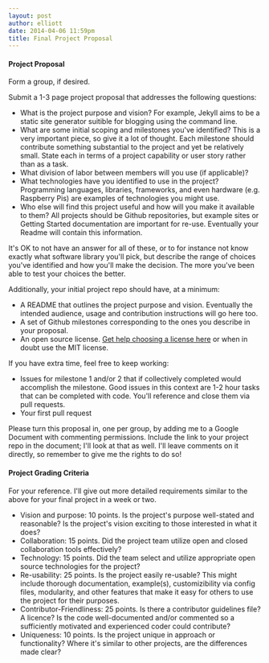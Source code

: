 ```yaml
---
layout: post
author: elliott
date: 2014-04-06 11:59pm
title: Final Project Proposal
---
```


#### Project Proposal
Form a group, if desired.

Submit a 1-3 page project proposal that addresses the following questions: 

* What is the project purpose and vision?  For example, Jekyll aims to be a static site generator suitible for blogging using the command line. 
* What are some initial scoping and milestones you've identified?  This is a very important piece, so give it a lot of thought.  Each milestone should contribute something substantial to the project and yet be relatively small. State each in terms of a project capability or user story rather than as a task.
* What division of labor between members will you use (if applicable)?  
* What technologies have you identified to use in the project?  Programming languages, libraries, frameworks, and even hardware (e.g. Raspberry Pis) are examples of technologies you might use.
* Who else will find this project useful and how will you make it available to them?  All projects should be Github repositories, but example sites or Getting Started documentation are important for re-use.  Eventually your Readme will contain this information.

It's OK to not have an answer for all of these, or to for instance not know exactly what software library you'll pick, but describe the range of choices you've identified and how you'll make the decision.  The more you've been able to test your choices the better.

Additionally, your initial project repo should have, at a minimum:

* A README that outlines the project purpose and vision.  Eventually the intended audience, usage and contribution instructions will go here too.
* A set of Github milestones corresponding to the ones you describe in your proposal.
* An open source license.  [Get help choosing a license here](http://choosealicense.com/) or when in doubt use the MIT license.

If you have extra time, feel free to keep working:

* Issues for milestone 1 and/or 2 that if collectively completed would accomplish the milestone.  Good issues in this context are 1-2 hour tasks that can be completed with code.  You'll reference and close them via pull requests.
* Your first pull request


Please turn this proposal in, one per group, by adding me to a Google Document with commenting permissions.  Include the link to your project repo in the document; I'll look at that as well.  I'll leave comments on it directly, so remember to give me the rights to do so!

#### Project Grading Criteria

For your reference.  I'll give out more detailed requirements similar to the above for your final project in a week or two.

* Vision and purpose: 10 points.  Is the project's purpose well-stated and reasonable?  Is the project's vision exciting to those interested in what it does?
* Collaboration: 15 points.  Did the project team utilize open and closed collaboration tools effectively?
* Technology: 15 points.  Did the team select and utilize appropriate open source technologies for the project?
* Re-usability: 25 points.  Is the project easily re-usable?  This might include thorough documentation, example(s), customizibility via config files, modularity, and other features that make it easy for others to use the project for their purposes.
* Contributor-Friendliness: 25 points.  Is there a contributor guidelines file?  A licence?  Is the code well-documented and/or commented so a sufficiently motivated and experienced coder could contribute?
* Uniqueness: 10 points.  Is the project unique in approach or functionality?  Where it's similar to other projects, are the differences made clear?

